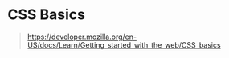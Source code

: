 # CSS Basics
> https://developer.mozilla.org/en-US/docs/Learn/Getting_started_with_the_web/CSS_basics

<!--TODO: OPTIONAL - NOT REQUIRED FOR CREDIT-->
